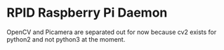 # RPID Raspberry Pi Daemon

OpenCV and Picamera are separated out for now because cv2 exists for python2
and not python3 at the moment.
